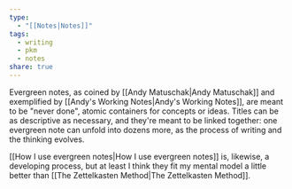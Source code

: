 ```yaml
---
type:
  - "[[Notes|Notes]]"
tags:
  - writing
  - pkm
  - notes
share: true
---
```


Evergreen notes, as coined by [[Andy Matuschak|Andy Matuschak]] and exemplified by [[Andy's Working Notes|Andy's Working Notes]], are meant to be "never done", atomic containers for concepts or ideas. Titles can be as descriptive as necessary, and they're meant to be linked together: one evergreen note can unfold into dozens more, as the process of writing and the thinking evolves.

[[How I use evergreen notes|How I use evergreen notes]] is, likewise, a developing process, but at least I think they fit my mental model a little better than [[The Zettelkasten Method|The Zettelkasten Method]].


